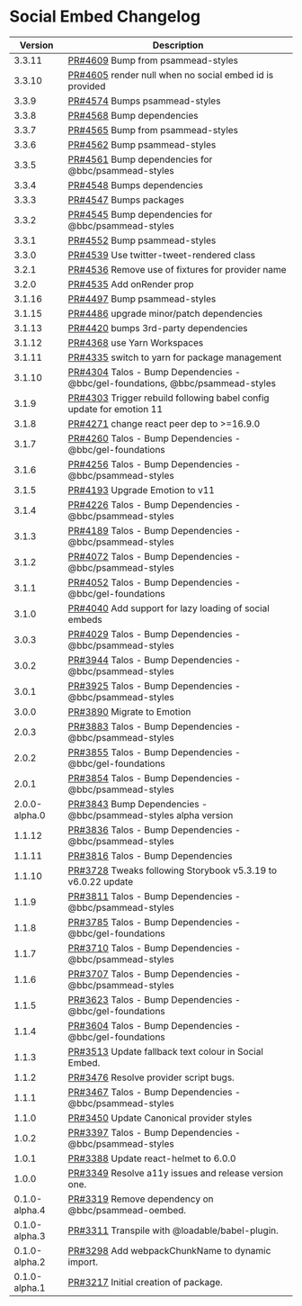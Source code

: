 # Social Embed Changelog

| Version       | Description                                                                                                                 |
| ------------- | --------------------------------------------------------------------------------------------------------------------------- |
| 3.3.11        | [PR#4609](https://github.com/bbc/psammead/pull/4609) Bump from psammead-styles                                              |
| 3.3.10        | [PR#4605](https://github.com/bbc/psammead/pull/4605) render null when no social embed id is provided                        |
| 3.3.9         | [PR#4574](https://github.com/bbc/psammead/pull/4574) Bumps psammead-styles                                                  |
| 3.3.8         | [PR#4568](https://github.com/bbc/psammead/pull/4568) Bump dependencies                                                      |
| 3.3.7         | [PR#4565](https://github.com/bbc/psammead/pull/4565) Bump from psammead-styles                                              |
| 3.3.6         | [PR#4562](https://github.com/bbc/psammead/pull/4562) Bump psammead-styles                                                   |
| 3.3.5         | [PR#4561](https://github.com/bbc/psammead/pull/4561) Bump dependencies for @bbc/psammead-styles                             |
| 3.3.4         | [PR#4548](https://github.com/bbc/psammead/pull/4548) Bumps dependencies                                                     |
| 3.3.3         | [PR#4547](https://github.com/bbc/psammead/pull/4547) Bumps packages                                                         |
| 3.3.2         | [PR#4545](https://github.com/bbc/psammead/pull/4545) Bump dependencies for @bbc/psammead-styles                             |
| 3.3.1         | [PR#4552](https://github.com/bbc/psammead/pull/4552) Bump psammead-styles                                                   |
| 3.3.0         | [PR#4539](https://github.com/bbc/psammead/pull/4539) Use twitter-tweet-rendered class                                       |
| 3.2.1         | [PR#4536](https://github.com/bbc/psammead/pull/4536) Remove use of fixtures for provider name                               |
| 3.2.0         | [PR#4535](https://github.com/bbc/psammead/pull/4535) Add onRender prop                                                      |
| 3.1.16        | [PR#4497](https://github.com/bbc/psammead/pull/4497) Bump psammead-styles                                                   |
| 3.1.15        | [PR#4486](https://github.com/bbc/psammead/pull/4486) upgrade minor/patch dependencies                                       |
| 3.1.13        | [PR#4420](https://github.com/bbc/psammead/pull/4420) bumps 3rd-party dependencies                                           |
| 3.1.12        | [PR#4368](https://github.com/bbc/psammead/pull/4368) use Yarn Workspaces                                                    |
| 3.1.11        | [PR#4335](https://github.com/bbc/psammead/pull/4335) switch to yarn for package management                                  |
| 3.1.10        | [PR#4304](https://github.com/bbc/psammead/pull/4304) Talos - Bump Dependencies - @bbc/gel-foundations, @bbc/psammead-styles |
| 3.1.9         | [PR#4303](https://github.com/bbc/psammead/pull/4303) Trigger rebuild following babel config update for emotion 11           |
| 3.1.8         | [PR#4271](https://github.com/bbc/psammead/pull/4271) change react peer dep to >=16.9.0                                      |
| 3.1.7         | [PR#4260](https://github.com/bbc/psammead/pull/4260) Talos - Bump Dependencies - @bbc/gel-foundations                       |
| 3.1.6         | [PR#4256](https://github.com/bbc/psammead/pull/4256) Talos - Bump Dependencies - @bbc/psammead-styles                       |
| 3.1.5         | [PR#4193](https://github.com/bbc/psammead/pull/4193) Upgrade Emotion to v11                                                 |
| 3.1.4         | [PR#4226](https://github.com/bbc/psammead/pull/4226) Talos - Bump Dependencies - @bbc/psammead-styles                       |
| 3.1.3         | [PR#4189](https://github.com/bbc/psammead/pull/4189) Talos - Bump Dependencies - @bbc/psammead-styles                       |
| 3.1.2         | [PR#4072](https://github.com/bbc/psammead/pull/4072) Talos - Bump Dependencies - @bbc/psammead-styles                       |
| 3.1.1         | [PR#4052](https://github.com/bbc/psammead/pull/4052) Talos - Bump Dependencies - @bbc/gel-foundations                       |
| 3.1.0         | [PR#4040](https://github.com/bbc/psammead/pull/4040) Add support for lazy loading of social embeds                          |
| 3.0.3         | [PR#4029](https://github.com/bbc/psammead/pull/4029) Talos - Bump Dependencies - @bbc/psammead-styles                       |
| 3.0.2         | [PR#3944](https://github.com/bbc/psammead/pull/3944) Talos - Bump Dependencies - @bbc/psammead-styles                       |
| 3.0.1         | [PR#3925](https://github.com/bbc/psammead/pull/3925) Talos - Bump Dependencies - @bbc/psammead-styles                       |
| 3.0.0         | [PR#3890](https://github.com/bbc/psammead/pull/3890) Migrate to Emotion                                                     |
| 2.0.3         | [PR#3883](https://github.com/bbc/psammead/pull/3883) Talos - Bump Dependencies - @bbc/psammead-styles                       |
| 2.0.2         | [PR#3855](https://github.com/bbc/psammead/pull/3855) Talos - Bump Dependencies - @bbc/gel-foundations                       |
| 2.0.1         | [PR#3854](https://github.com/bbc/psammead/pull/3854) Talos - Bump Dependencies - @bbc/psammead-styles                       |
| 2.0.0-alpha.0 | [PR#3843](https://github.com/bbc/psammead/pull/3843) Bump Dependencies - @bbc/psammead-styles alpha version                 |
| 1.1.12        | [PR#3836](https://github.com/bbc/psammead/pull/3836) Talos - Bump Dependencies - @bbc/psammead-styles                       |
| 1.1.11        | [PR#3816](https://github.com/bbc/psammead/pull/3816) Talos - Bump Dependencies                                              |
| 1.1.10        | [PR#3728](https://github.com/bbc/psammead/pull/3728) Tweaks following Storybook v5.3.19 to v6.0.22 update                   |
| 1.1.9         | [PR#3811](https://github.com/bbc/psammead/pull/3811) Talos - Bump Dependencies - @bbc/psammead-styles                       |
| 1.1.8         | [PR#3785](https://github.com/bbc/psammead/pull/3785) Talos - Bump Dependencies - @bbc/gel-foundations                       |
| 1.1.7         | [PR#3710](https://github.com/bbc/psammead/pull/3710) Talos - Bump Dependencies - @bbc/psammead-styles                       |
| 1.1.6         | [PR#3707](https://github.com/bbc/psammead/pull/3707) Talos - Bump Dependencies - @bbc/psammead-styles                       |
| 1.1.5         | [PR#3623](https://github.com/bbc/psammead/pull/3623) Talos - Bump Dependencies - @bbc/gel-foundations                       |
| 1.1.4         | [PR#3604](https://github.com/bbc/psammead/pull/3604) Talos - Bump Dependencies - @bbc/gel-foundations                       |
| 1.1.3         | [PR#3513](https://github.com/bbc/psammead/pull/3513) Update fallback text colour in Social Embed.                           |
| 1.1.2         | [PR#3476](https://github.com/bbc/psammead/pull/3476) Resolve provider script bugs.                                          |
| 1.1.1         | [PR#3467](https://github.com/bbc/psammead/pull/3467) Talos - Bump Dependencies - @bbc/psammead-styles                       |
| 1.1.0         | [PR#3450](https://github.com/bbc/psammead/pull/3450) Update Canonical provider styles                                       |
| 1.0.2         | [PR#3397](https://github.com/bbc/psammead/pull/3397) Talos - Bump Dependencies - @bbc/psammead-styles                       |
| 1.0.1         | [PR#3388](https://github.com/bbc/psammead/pull/3388) Update react-helmet to 6.0.0                                           |
| 1.0.0         | [PR#3349](https://github.com/bbc/psammead/pull/3349) Resolve a11y issues and release version one.                           |
| 0.1.0-alpha.4 | [PR#3319](https://github.com/bbc/psammead/pull/3319) Remove dependency on @bbc/psammead-oembed.                             |
| 0.1.0-alpha.3 | [PR#3311](https://github.com/bbc/psammead/pull/3311) Transpile with @loadable/babel-plugin.                                 |
| 0.1.0-alpha.2 | [PR#3298](https://github.com/bbc/psammead/pull/3298) Add webpackChunkName to dynamic import.                                |
| 0.1.0-alpha.1 | [PR#3217](https://github.com/bbc/psammead/pull/3217) Initial creation of package.                                           |
